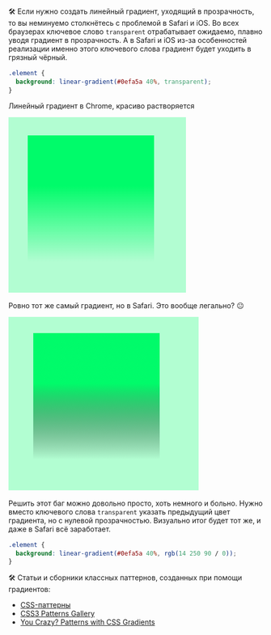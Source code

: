 ---
---

🛠 Если нужно создать линейный градиент, уходящий в прозрачность, то вы неминуемо столкнётесь с проблемой в Safari и iOS. Во всех браузерах ключевое слово `transparent` отрабатывает ожидаемо, плавно уводя градиент в прозрачность. А в Safari и iOS из-за особенностей реализации именно этого ключевого слова градиент будет уходить в грязный чёрный.

```css
.element {
  background: linear-gradient(#0efa5a 40%, transparent);
}
```

Линейный градиент в Chrome, красиво растворяется

![Линейный градиент от зелёного в прозрачный](../images/gradient-chrome.png)

Ровно тот же самый градиент, но в Safari. Это вообще легально? 😐

![Линейный градиент от зелёного в грязный чёрный](../images/gradient-safari.png)

Решить этот баг можно довольно просто, хоть немного и больно. Нужно вместо ключевого слова `transparent` указать предыдущий цвет градиента, но с нулевой прозрачностью. Визуально итог будет тот же, и даже в Safari всё заработает.

```css
.element {
  background: linear-gradient(#0efa5a 40%, rgb(14 250 90 / 0));
}
```

🛠 Статьи и сборники классных паттернов, созданных при помощи градиентов:

- [CSS-паттерны](http://css.yoksel.ru/css-patterns/)
- [CSS3 Patterns Gallery](http://projects.verou.me/css3patterns/)
- [You Crazy? Patterns with CSS Gradients](https://cssgradient.io/blog/gradient-patterns/)
